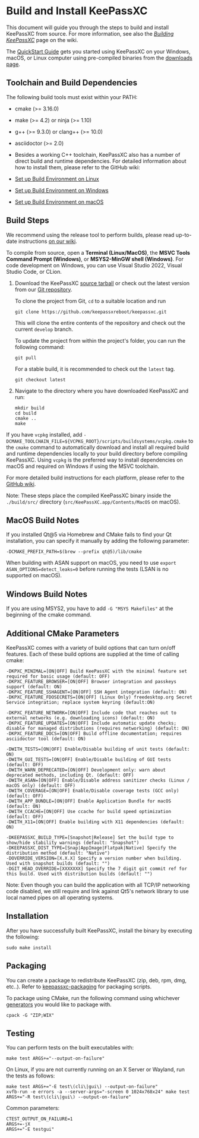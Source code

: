 # Build and Install KeePassXC

This document will guide you through the steps to build and install KeePassXC from source.
For more information, see also the [_Building KeePassXC_](https://github.com/keepassxreboot/keepassxc/wiki/Building-KeePassXC) page on the wiki.

The [QuickStart Guide](https://keepassxc.org/docs/KeePassXC_GettingStarted.html) gets you started using KeePassXC on your Windows, macOS, or Linux computer using pre-compiled binaries from the [downloads page](https://keepassxc.org/download).

## Toolchain and Build Dependencies

The following build tools must exist within your PATH:

* cmake (>= 3.16.0)
* make (>= 4.2) or ninja (>= 1.10)
* g++ (>= 9.3.0) or clang++ (>= 10.0)
* asciidoctor (>= 2.0)

* Besides a working C++ toolchain, KeePassXC also has a number of direct build and runtime dependencies. For detailed information about how to install them, please refer to the GitHub wiki:

* [Set up Build Environment on Linux](https://github.com/keepassxreboot/keepassxc/wiki/Set-up-Build-Environment-on-Linux)
* [Set up Build Environment on Windows](https://github.com/keepassxreboot/keepassxc/wiki/Set-up-Build-Environment-on-Windows)
* [Set up Build Environment on macOS](https://github.com/keepassxreboot/keepassxc/wiki/Set-up-Build-Environment-on-macOS)

## Build Steps

We recommend using the release tool to perform builds, please read up-to-date instructions [on our wiki](https://github.com/keepassxreboot/keepassxc/wiki/Building-KeePassXC#building-using-the-release-tool).

To compile from source, open a **Terminal (Linux/MacOS)**, the **MSVC Tools Command Prompt (Windows)**, or **MSYS2-MinGW shell (Windows)**. For code development on Windows, you can use Visual Studio 2022, Visual Studio Code, or CLion.

1. Download the KeePassXC [source tarball](https://keepassxc.org/download#source) or check out the latest version from our [Git repository](https://github.com/keepassxreboot/keepassxc).

   To clone the project from Git, `cd` to a suitable location and run

   ```
   git clone https://github.com/keepassxreboot/keepassxc.git
   ```

   This will clone the entire contents of the repository and check out the current `develop` branch.

   To update the project from within the project's folder, you can run the following command:

   ```
   git pull
   ```

   For a stable build, it is recommended to check out the `latest` tag.

   ```
   git checkout latest
   ```

2. Navigate to the directory where you have downloaded KeePassXC and run:

   ```
   mkdir build
   cd build
   cmake ..
   make
   ```

If you have `vcpkg` installed, add `-DCMAKE_TOOLCHAIN_FILE=${VCPKG_ROOT}/scripts/buildsystems/vcpkg.cmake` to the `cmake` command to automatically download and install all required build and runtime dependencies locally to your build directory before compiling KeePassXC. Using `vcpkg` is the preferred way to install dependencies on macOS and required on Windows if using the MSVC toolchain.

For more detailed build instructions for each platform, please refer to the [GitHub wiki](https://github.com/keepassxreboot/keepassxc/wiki/Building-KeePassXC).

Note: These steps place the compiled KeePassXC binary inside the `./build/src/` directory (`src/KeePassXC.app/Contents/MacOS` on macOS).

## MacOS Build Notes

If you installed Qt@5 via Homebrew and CMake fails to find your Qt installation, you can specify it manually by adding the following parameter:

`-DCMAKE_PREFIX_PATH=$(brew --prefix qt@5)/lib/cmake`

When building with ASAN support on macOS, you need to use `export ASAN_OPTIONS=detect_leaks=0` before running the tests (LSAN is no supported on macOS).

## Windows Build Notes

If you are using MSYS2, you have to add ```-G "MSYS Makefiles"``` at the beginning of the cmake command.

## Additional CMake Parameters

KeePassXC comes with a variety of build options that can turn on/off features. Each of these build options are supplied at the time of calling cmake:

```
-DKPXC_MINIMAL=[ON|OFF] Build KeePassXC with the minimal feature set required for basic usage (default: OFF)
-DKPXC_FEATURE_BROWSER=[ON|OFF] Browser integration and passkeys support (default: ON)
-DKPXC_FEATURE_SSHAGENT=[ON|OFF] SSH Agent integration (default: ON)
-DKPXC_FEATURE_FDOSECRETS=[ON|OFF] (Linux Only) freedesktop.org Secret Service integration; replace system keyring (default:ON)

-DKPXC_FEATURE_NETWORK=[ON|OFF] Include code that reaches out to external networks (e.g. downloading icons) (default: ON)
-DKPXC_FEATURE_UPDATES=[ON|OFF] Include automatic update checks; disable for managed distributions (requires networking) (default: ON)
-DKPXC_FEATURE_DOCS=[ON|OFF] Build offline documentation; requires asciidoctor tool (default: ON)

-DWITH_TESTS=[ON|OFF] Enable/Disable building of unit tests (default: ON)
-DWITH_GUI_TESTS=[ON|OFF] Enable/Disable building of GUI tests (default: OFF)
-DWITH_WARN_DEPRECATED=[ON|OFF] Development only: warn about deprecated methods, including Qt. (default: OFF)
-DWITH_ASAN=[ON|OFF] Enable/Disable address sanitizer checks (Linux / macOS only) (default: OFF)
-DWITH_COVERAGE=[ON|OFF] Enable/Disable coverage tests (GCC only) (default: OFF)
-DWITH_APP_BUNDLE=[ON|OFF] Enable Application Bundle for macOS (default: ON)
-DWITH_CCACHE=[ON|OFF] Use ccache for build speed optimization (default: OFF)
-DWITH_X11=[ON|OFF] Enable building with X11 dependencies (default: ON)

-DKEEPASSXC_BUILD_TYPE=[Snapshot|Release] Set the build type to show/hide stability warnings (default: "Snapshot")
-DKEEPASSXC_DIST_TYPE=[Snap|AppImage|Flatpak|Native] Specify the distribution method (default: "Native")
-DOVERRIDE_VERSION=[X.X.X] Specify a version number when building. Used with snapshot builds (default: "")
-DGIT_HEAD_OVERRIDE=[XXXXXXX] Specify the 7 digit git commit ref for this build. Used with distribution builds (default: "")
```

Note: Even though you can build the application with all TCP/IP networking code disabled, we still require and link against
Qt5's network library to use local named pipes on all operating systems.

## Installation

After you have successfully built KeePassXC, install the binary by executing the following:

```
sudo make install
```

## Packaging

You can create a package to redistribute KeePassXC (zip, deb, rpm, dmg, etc..). Refer to [keepassxc-packaging](https://github.com/keepassxreboot/keepassxc-packaging) for packaging scripts.

To package using CMake, run the following command using whichever [generators](https://cmake.org/cmake/help/latest/manual/cpack-generators.7.html) you would like to package with.

```
cpack -G "ZIP;WIX"
```

## Testing

You can perform tests on the built executables with:

```
make test ARGS+="--output-on-failure"
```

On Linux, if you are not currently running on an X Server or Wayland, run the tests as follows:

```
make test ARGS+="-E test\(cli\|gui\) --output-on-failure"
xvfb-run -e errors -a --server-args="-screen 0 1024x768x24" make test ARGS+="-R test\(cli\|gui\) --output-on-failure"
```

Common parameters:

```
CTEST_OUTPUT_ON_FAILURE=1
ARGS+=-jX
ARGS+="-E testgui"
```
